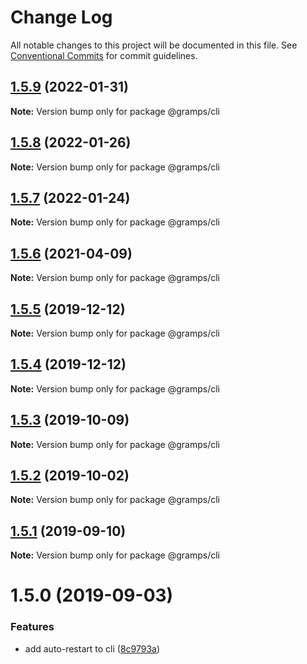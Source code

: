 # Change Log

All notable changes to this project will be documented in this file.
See [Conventional Commits](https://conventionalcommits.org) for commit guidelines.

## [1.5.9](https://github.com/gramps-graphql/gramps-cli/compare/@gramps/cli@1.5.8...@gramps/cli@1.5.9) (2022-01-31)

**Note:** Version bump only for package @gramps/cli






## [1.5.8](https://github.com/gramps-graphql/gramps-cli/compare/@gramps/cli@1.5.7...@gramps/cli@1.5.8) (2022-01-26)

**Note:** Version bump only for package @gramps/cli





## [1.5.7](https://github.com/gramps-graphql/gramps-cli/compare/@gramps/cli@1.5.6...@gramps/cli@1.5.7) (2022-01-24)

**Note:** Version bump only for package @gramps/cli






## [1.5.6](https://github.com/gramps-graphql/gramps-cli/compare/@gramps/cli@1.5.5...@gramps/cli@1.5.6) (2021-04-09)

**Note:** Version bump only for package @gramps/cli





## [1.5.5](https://github.com/gramps-graphql/gramps-cli/compare/@gramps/cli@1.5.4...@gramps/cli@1.5.5) (2019-12-12)

**Note:** Version bump only for package @gramps/cli





## [1.5.4](https://github.com/gramps-graphql/gramps-cli/compare/@gramps/cli@1.5.3...@gramps/cli@1.5.4) (2019-12-12)

**Note:** Version bump only for package @gramps/cli





## [1.5.3](https://github.com/gramps-graphql/gramps-cli/compare/@gramps/cli@1.5.2...@gramps/cli@1.5.3) (2019-10-09)

**Note:** Version bump only for package @gramps/cli





## [1.5.2](https://github.com/gramps-graphql/gramps-cli/compare/@gramps/cli@1.5.1...@gramps/cli@1.5.2) (2019-10-02)

**Note:** Version bump only for package @gramps/cli





## [1.5.1](https://github.com/gramps-graphql/gramps-cli/compare/@gramps/cli@1.5.0...@gramps/cli@1.5.1) (2019-09-10)

**Note:** Version bump only for package @gramps/cli





# 1.5.0 (2019-09-03)


### Features

* add auto-restart to cli ([8c9793a](https://github.com/gramps-graphql/gramps-cli/commit/8c9793a))
